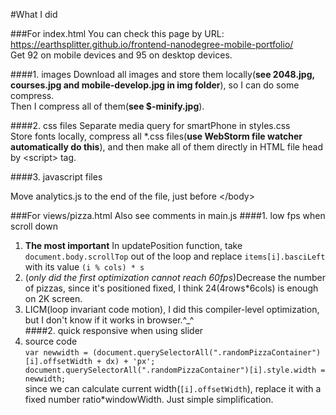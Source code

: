 #What I did

###For index.html
You can check this page by URL: https://earthsplitter.github.io/frontend-nanodegree-mobile-portfolio/<br>
Get 92 on mobile devices and 95 on desktop devices.

####1. images
Download all images and store them locally(**see 2048.jpg, courses.jpg and mobile-develop.jpg in img folder**), so I can do some compress.<br>
Then I compress all of them(**see $-minify.jpg**).

####2. css files
Separate media query for smartPhone in styles.css<br>
Store fonts locally, compress all *.css files(**use WebStorm file watcher automatically do this**), and then make all of them directly in HTML file head by <script\> tag.

####3. javascript files

Move analytics.js to the end of the file, just before <\/body>

###For views/pizza.html
Also see comments in main.js
####1. low fps when scroll down
1. **The most important** In updatePosition function, take `document.body.scrollTop` out of the loop and replace `items[i].basciLeft` with its value `(i % cols) * s`<br>
2. (<em>only did the first optimization cannot reach 60fps</em>)Decrease the number of pizzas, since it's positioned fixed, I think 24(4rows*6cols) is enough on 2K screen.<br>
3. LICM(loop invariant code motion), I did this compiler-level optimization, but I don't know if it works in browser.^_^<br>
####2. quick responsive when using slider
1. source code<br> `var newwidth = (document.querySelectorAll(".randomPizzaContainer")[i].offsetWidth + dx) + 'px';
                 document.querySelectorAll(".randomPizzaContainer")[i].style.width = newwidth;`<br>since we can calculate current width(`[i].offsetWidth`), replace it with a fixed number
                 ratio*windowWidth. Just simple simplification.